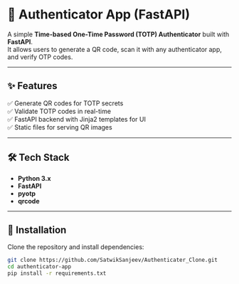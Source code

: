 # 🔐 Authenticator App (FastAPI)

A simple **Time-based One-Time Password (TOTP) Authenticator** built with **FastAPI**.  
It allows users to generate a QR code, scan it with any authenticator app, and verify OTP codes.

---

## ✨ Features
✅ Generate QR codes for TOTP secrets  
✅ Validate TOTP codes in real-time  
✅ FastAPI backend with Jinja2 templates for UI  
✅ Static files for serving QR images

---

## 🛠️ Tech Stack
- **Python 3.x**
- **FastAPI**
- **pyotp**
- **qrcode**

---

## 🚀 Installation
Clone the repository and install dependencies:
```bash
git clone https://github.com/SatwikSanjeev/Authenticater_Clone.git
cd authenticator-app
pip install -r requirements.txt
